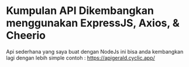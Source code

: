 # Kumpulan API Dikembangkan menggunakan ExpressJS, Axios, & Cheerio
Api sederhana yang saya buat dengan NodeJs ini bisa anda kembangkan lagi dengan lebih simple
contoh : https://apigerald.cyclic.app/
